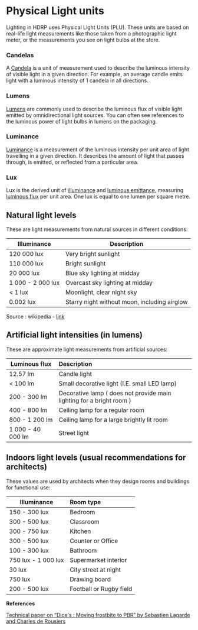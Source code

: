 # Physical Light units

Lighting in HDRP uses Physical Light Units (PLU). These units are based on real-life light measurements like those taken from a photographic light meter, or the measurements you see on light bulbs at the store.

### Candelas

A [Candela](https://en.wikipedia.org/wiki/Candela) is a unit of measurement used to describe the luminous intensity of visible light in a given direction. For example, an average candle emits light with a luminous intensity of 1 candela in all directions.

### Lumens

[Lumens](https://en.wikipedia.org/wiki/Lumen_(unit)) are commonly used to describe the luminous flux of visible light emitted by omnidirectional light sources. You can often see references to the luminous power of light bulbs in lumens on the packaging.

### Luminance

[Luminance](https://en.wikipedia.org/wiki/Luminance) is a measurement of the luminous intensity per unit area of light travelling in a given direction. It describes the amount of light that passes through, is emitted, or reflected from a particular area.

### Lux

Lux is the derived unit of [illuminance](https://en.wikipedia.org/wiki/Illuminance) and [luminous emittance](https://en.wikipedia.org/wiki/Luminous_emittance), measuring [luminous flux](https://en.wikipedia.org/wiki/Luminous_flux) per unit area. One lux is equal to one lumen per square metre.

## __Natural light levels__

These are light measurements from natural sources in different conditions:

| Illuminance       | Description                                 |
| ----------------- | ------------------------------------------- |
| 120 000 lux       | Very bright sunlight                        |
| 110 000 lux       | Bright sunlight                             |
| 20 000 lux        | Blue sky lighting at midday                 |
| 1 000 - 2 000 lux | Overcast sky lighting at midday             |
| < 1 lux           | Moonlight, clear night sky                  |
| 0.002 lux         | Starry night without moon, including airglow |

Source : wikipedia - [link](https://en.wikipedia.org/wiki/Daylight)

## Artificial light intensities (in lumens)

These are approximate light measurements from artificial sources:

| Luminous flux     | Description                                                  |
| ----------------- | :----------------------------------------------------------- |
| 12.57 lm          | Candle light                                                 |
| < 100 lm          | Small decorative light (I.E. small LED lamp)                 |
| 200 - 300 lm      | Decorative lamp ( does not provide main lighting for a bright room ) |
| 400 - 800 lm      | Ceiling lamp for a regular room                              |
| 800 - 1 200 lm    | Ceiling lamp for a large brightly lit room                   |
| 1 000 - 40 000 lm | Street light                                                 |

## __Indoors light levels (usual recommendations for architects)__

These values are used by architects when they design rooms and buildings for functional use:

| Illuminance         | Room type               |
| ------------------- | :---------------------- |
| 150 - 300 lux       | Bedroom                 |
| 300 - 500 lux       | Classroom               |
| 300 - 750 lux       | Kitchen                 |
| 300 - 500 lux       | Counter or Office       |
| 100 - 300 lux       | Bathroom                |
| 750 lux - 1 000 lux | Supermarket interior    |
| 30 lux              | City street at night    |
| 750 lux             | Drawing board           |
| 200 - 500 lux       | Football or Rugby field |

**References**

[Recommended light levels for architects from Archtoolbox]:(https://www.archtoolbox.com/materials-systems/electrical/recommended-lighting-levels-in-buildings.html)

[Technical paper on “Dice's : Moving frostbite to PBR” by Sebastien Lagarde and Charles de Rousiers](https://seblagarde.files.wordpress.com/2015/07/course_notes_moving_frostbite_to_pbr_v32.pdf)
